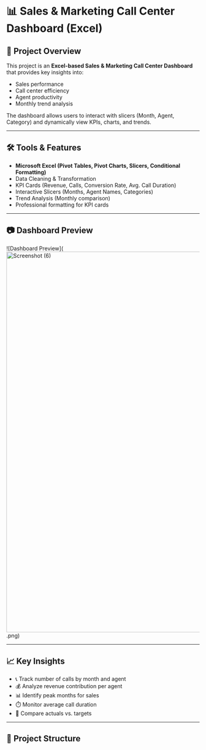 # 📊 Sales & Marketing Call Center Dashboard (Excel)

## 📌 Project Overview
This project is an **Excel-based Sales & Marketing Call Center Dashboard** that provides key insights into:
- Sales performance
- Call center efficiency
- Agent productivity
- Monthly trend analysis

The dashboard allows users to interact with slicers (Month, Agent, Category) and dynamically view KPIs, charts, and trends.

---

## 🛠️ Tools & Features
- **Microsoft Excel (Pivot Tables, Pivot Charts, Slicers, Conditional Formatting)**
- Data Cleaning & Transformation
- KPI Cards (Revenue, Calls, Conversion Rate, Avg. Call Duration)
- Interactive Slicers (Months, Agent Names, Categories)
- Trend Analysis (Monthly comparison)
- Professional formatting for KPI cards

---

## 📷 Dashboard Preview
![Dashboard Preview](<img width="1920" height="994" alt="Screenshot (6)" src="https://github.com/user-attachments/assets/8ac86246-a5e1-45c3-a152-3d02690030a6" />
.png)

---

## 📈 Key Insights
- 📞 Track number of calls by month and agent  
- 💰 Analyze revenue contribution per agent  
- 📊 Identify peak months for sales  
- ⏱️ Monitor average call duration  
- 🎯 Compare actuals vs. targets  

---

## 📂 Project Structure
